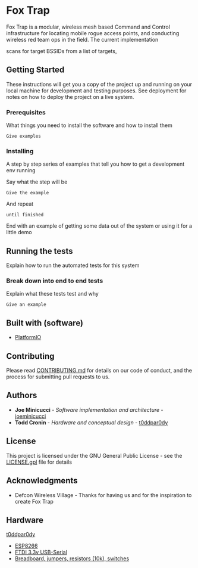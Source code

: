 # Fox Trap

Fox Trap is a modular, wireless mesh based Command and Control infrastructure for locating mobile rogue access points, and conducting wireless red team ops in the field. The current implementation 

scans for target BSSIDs from a list of targets, 

## Getting Started

These instructions will get you a copy of the project up and running on your local machine for development and testing purposes. See deployment for notes on how to deploy the project on a live system.

### Prerequisites

What things you need to install the software and how to install them

```
Give examples
```

### Installing

A step by step series of examples that tell you how to get a development env running

Say what the step will be

```
Give the example
```

And repeat

```
until finished
```

End with an example of getting some data out of the system or using it for a little demo

## Running the tests

Explain how to run the automated tests for this system

### Break down into end to end tests

Explain what these tests test and why

```
Give an example
```


## Built with (software)

* [PlatformIO](https://github.com/esp8266/arduino#using-platformio)

## Contributing

Please read [CONTRIBUTING.md](https://gist.github.com/PurpleBooth/b24679402957c63ec426) for details on our code of conduct, and the process for submitting pull requests to us.

## Authors

* **Joe Minicucci** - *Software implementation and architecture* - [joeminicucci](https://github.com/joeminiccci)
* **Todd Cronin** - *Hardware and conceptual design* - [t0ddpar0dy](https://github.com/t0ddpar0dy)

## License

This project is licensed under the GNU General Public License - see the [LICENSE.gpl](LICENSE.gpl) file for details

## Acknowledgments

* Defcon Wireless Village - Thanks for having us and for the inspiration to create Fox Trap

 
## Hardware

[t0ddpar0dy](https://github.com/t0ddpar0dy)
* [ESP8266](https://www.amazon.com/gp/product/B071HCX3X7/ref=oh_aui_search_detailpage?ie=UTF8&psc=1)
* [FTDI 3.3v USB-Serial](https://www.amazon.com/SparkFun-FTDI-Basic-Breakout-3-3V/dp/B004G52QR0)
* [Breadboard, jumpers, resistors (10k), switches](https://www.amazon.com/SunFounder-Sidekick-Breadboard-Resistors-Mega2560/dp/B00DGNZ9G8)
